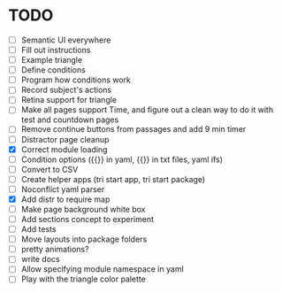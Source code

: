 # TODO

- [ ] Semantic UI everywhere
- [ ] Fill out instructions
- [ ] Example triangle
- [ ] Define conditions
- [ ] Program how conditions work
- [ ] Record subject's actions
- [ ] Retina support for triangle
- [ ] Make all pages support Time, and figure out a clean way to do it with test and countdown pages
- [ ] Remove continue buttons from passages and add 9 min timer
- [ ] Distractor page cleanup
- [x] Correct module loading
- [ ] Condition options ({{}} in yaml, {{}} in txt files, yaml ifs)
- [ ] Convert to CSV
- [ ] Create helper apps (tri start app, tri start package)
- [ ] Noconflict yaml parser
- [x] Add distr to require map
- [ ] Make page background white box
- [ ] Add sections concept to experiment
- [ ] Add tests
- [ ] Move layouts into package folders
- [ ] pretty animations?
- [ ] write docs
- [ ] Allow specifying module namespace in yaml
- [ ] Play with the triangle color palette